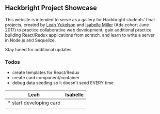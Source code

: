 ## Hackbright Project Showcase

This website is intended to serve as a gallery for Hackbright students' final projects, created by [Leah Yukelson](https://github.com/leahyukelson) and [Isabelle Miller](https://github.com/sloloris) (Ada cohort June 2017) to practice collaborative web development, gain additional practice building React/Redux applications from scratch, and learn to write a server in Node.js and Sequelize.

Stay tuned for additional updates.

### Todos

* create templates for React/Redux
* create card component/container
* debug data seeding so it doesn't seed EVERY time

| Leah                            | Isabelle                        | 
|---------------------------------|---------------------------------|
|  * start developing card        |                                 |
|                                 |                                 |